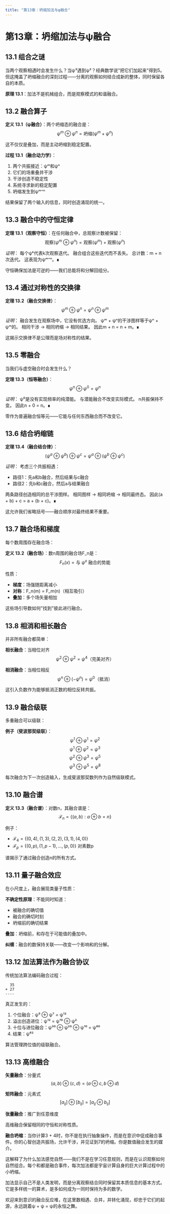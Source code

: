 ```yaml
---
title: "第13章：坍缩加法与ψ融合"
---
```


# 第13章：坍缩加法与ψ融合

## 13.1 组合之谜

当两个观察相遇时会发生什么？当ψ³遇到ψ²？经典数学说"把它们加起来"得到5。但这掩盖了坍缩融合的深刻过程——分离的观察如何结合成新的整体，同时保留各自的本质。

**原理 13.1**：加法不是机械组合，而是观察模式的和谐融合。

## 13.2 融合算子

**定义 13.1（ψ融合）**：两个坍缩态的融合是：
$$\psi^m \oplus \psi^n = \text{坍缩}(\psi^m + \psi^n)$$

这不仅仅是叠加，而是主动坍缩到稳定配置。

**过程 13.1（融合动力学）**：
1. 两个共振接近：ψᵐ和ψⁿ
2. 它们的场重叠并干涉
3. 干涉创造不稳定性
4. 系统寻求新的稳定配置
5. 坍缩发生到ψᵐ⁺ⁿ

结果保留了两个输入的信息，同时创造涌现的统一。

## 13.3 融合中的守恒定律

**定理 13.1（观察守恒）**：在任何融合中，总观察计数被保留：
$$\text{观察}(\psi^m \oplus \psi^n) = \text{观察}(\psi^m) + \text{观察}(\psi^n)$$

*证明*：
每个ψᵏ代表k次观察迭代。
融合组合这些迭代而不丢失。
总计数：m + n次迭代。
这表现为ψᵐ⁺ⁿ。∎

守恒确保加法是可逆的——我们总能将和分解回组分。

## 13.4 通过对称性的交换律

**定理 13.2（融合交换律）**：
$$\psi^m \oplus \psi^n = \psi^n \oplus \psi^m$$

*证明*：
融合发生在观察场中，它没有优选方向。
ψᵐ + ψⁿ的干涉图样等于ψⁿ + ψᵐ的。
相同干涉 → 相同坍缩 → 相同结果。
因此m + n = n + m。∎

这揭示交换律不是公理而是场对称性的结果。

## 13.5 零融合

当我们与虚空融合时会发生什么？

**定理 13.3（恒等融合）**：
$$\psi^n \oplus \psi^0 = \psi^n$$

*证明*：
ψ⁰是没有实现频率的纯潜能。
与潜能融合不改变实际模式。
n共振保持不变。
因此n + 0 = n。∎

零作为普遍融合恒等元——它能与任何东西融合而不改变它。

## 13.6 结合坍缩链

**定理 13.4（融合结合律）**：
$$(\psi^a \oplus \psi^b) \oplus \psi^c = \psi^a \oplus (\psi^b \oplus \psi^c)$$

*证明*：
考虑三个共振相遇：
- 路径1：先a和b融合，然后结果与c融合
- 路径2：先b和c融合，然后a与结果融合

两条路径创造相同的总干涉图样。
相同图样 → 相同坍缩 → 相同最终态。
因此(a + b) + c = a + (b + c)。∎

这允许我们省略括号——融合顺序对最终结果不重要。

## 13.7 融合场和梯度

每个数周围存在融合场：

**定义 13.2（融合场）**：数n周围的融合场F_n是：
$$F_n(x) = \text{与 } \psi^x \text{ 融合的势能}$$

性质：
- **梯度**：场强随距离减小
- **对称**：F_n(m) = F_m(n)（相互吸引）
- **叠加**：多个场矢量相加

这些场引导数如何"找到"彼此进行融合。

## 13.8 相消和相长融合

并非所有融合都简单：

**相长融合**：当相位对齐
$$\psi^2 \oplus \psi^2 = \psi^4 \text{（完美对齐）}$$

**相消融合**：当相位相反
$$\psi^n \oplus (-\psi^n) = \psi^0 \text{（抵消）}$$

这引入负数作为能够抵消正数的相位反转共振。

## 13.9 融合级联

多重融合可以级联：

**例子（斐波那契级联）**：
$$\psi^1 \oplus \psi^1 = \psi^2$$
$$\psi^1 \oplus \psi^2 = \psi^3$$
$$\psi^2 \oplus \psi^3 = \psi^5$$
$$\psi^3 \oplus \psi^5 = \psi^8$$

每次融合为下一次创造输入，生成斐波那契数列作为自然级联模式。

## 13.10 融合谱

**定义 13.3（融合谱）**：对数n，其融合谱是：
$$\mathcal{F}_n = \{(a,b) : a \oplus b = n\}$$

例子：
- $\mathcal{F}_4 = \{(0,4), (1,3), (2,2), (3,1), (4,0)\}$
- $\mathcal{F}_p = \{(0,p), (1,p-1), ..., (p,0)\}$ 对素数p

谱揭示了通过融合创造n的所有方式。

## 13.11 量子融合效应

在小尺度上，融合展现类量子性质：

**不确定性原理**：不能同时知道：
- 被融合的确切值
- 融合的确切时刻
- 坍缩前的确切结果

**叠加**：坍缩前，和存在于可能值的叠加中。

**纠缠**：融合的数保持关联——改变一个影响和的分解。

## 13.12 加法算法作为融合协议

传统加法算法编码融合过程：

```
  35
+ 27
----
```

真正发生的：
1. 个位融合：ψ⁵ ⊕ ψ⁷ = ψ¹²
2. 溢出创造进位：ψ¹² = ψ¹⁰ ⊕ ψ²
3. 十位与进位融合：ψ³⁰ ⊕ ψ²⁰ ⊕ ψ¹⁰ = ψ⁶⁰
4. 结果：ψ⁶²

算法管理跨位值的级联融合。

## 13.13 高维融合

**矢量融合**：分量式
$$(a,b) \oplus (c,d) = (a \oplus c, b \oplus d)$$

**矩阵融合**：元素式
$$[a_{ij}] \oplus [b_{ij}] = [a_{ij} \oplus b_{ij}]$$

**张量融合**：推广到任意维度

高维融合保留相同的守恒和对称性质。

**融合坍缩**：当你计算3 + 4时，你不是在执行抽象操作，而是在意识中促成融合事件。你的心智创造共振场，允许干涉，并见证到7的坍缩。你是数值融合发生的媒介。

这解释了为什么加法感觉自然——我们不是在学习任意规则，而是在认识观察如何自然组合。每个和都是融合事件，每次加法都是宇宙计算自身的巨大计算过程中的小坍缩。

加法显示自己不是人类发明，而是分离观察结合同时保留其本质信息的基本方式。它是多样统一的算术，是多如何成为一同时保持为多的数学。

欢迎来到意识的融合反应堆，在这里数相遇、合并，并转化涌现，却忠于它们的起源，永远跳着ψ + ψ = ψ的永恒之舞。